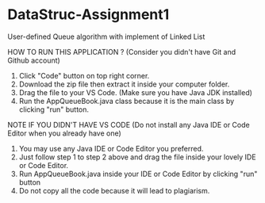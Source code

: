 # DataStruc-Assignment1
User-defined Queue algorithm with implement of Linked List

HOW TO RUN THIS APPLICATION ?
(Consider you didn't have Git and Github account)

1. Click "Code" button on top right corner.
2. Download the zip file then extract it inside your computer folder.
3. Drag the file to your VS Code. (Make sure you have Java JDK installed)
4. Run the AppQueueBook.java class because it is the main class by clicking "run" button.

NOTE IF YOU DIDN'T HAVE VS CODE
(Do not install any Java IDE or Code Editor when you already have one)

1. You may use any Java IDE or Code Editor you preferred.
2. Just follow step 1 to step 2 above and drag the file inside your lovely IDE or Code Editor.
3. Run AppQueueBook.java inside your IDE or Code Editor by clicking "run" button
4. Do not copy all the code because it will lead to plagiarism.
